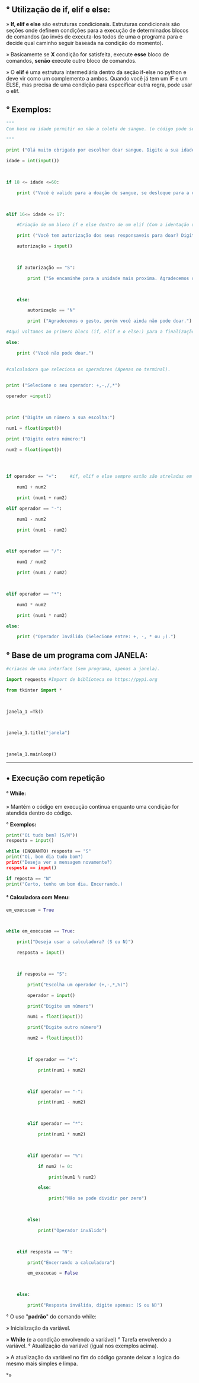 ## ° **Utilização de if, elif e else**:

» **If, elif e else** são estruturas condicionais. Estruturas condicionais são seções onde definem condições para a execução de determinados blocos de comandos (ao invés de executa-los todos de uma o programa para e decide qual caminho seguir baseada na condição do momento).

» Basicamente se **X** condição for satisfeita, execute **esse** bloco de comandos, **senão** execute outro bloco de comandos.

» O **elif** é uma estrutura intermediária dentro da seção if-else no python e deve vir como um complemento a ambos. Quando você já tem um IF e um ELSE, mas precisa de uma condição para especificar outra regra, pode usar o elif.

## ° **Exemplos**:

```python
"""
Com base na idade permitir ou não a coleta de sangue. (o código pode se tornar mais complexo pois existe a exceção de pessoas cadastradas antes dos 60 anos poderem doar sangue mesmo não cumprindo a idade maxima dos mesmos 60 anos).

"""

print ("Olá muito obrigado por escolher doar sangue. Digite a sua idade:")

idade = int(input())

  

if 18 <= idade <=60:

    print ("Você é valido para a doação de sangue, se desloque para a unidade mais proxima!")

  

elif 16<= idade <= 17:

    #Criação de um bloco if e else dentro de um elif (Com a identação utilizada de forma correta, onde o if e else pertence ao elif)

    print ("Você tem autorização dos seus responsaveis para doar? Digite S ou N.")

    autorização = input()

  

    if autorização == "S":

        print ("Se encaminhe para a unidade mais proxima. Agradecemos o gesto.")

  

    else:

        autorização == "N"

        print ("Agradecemos o gesto, porém você ainda não pode doar.")

#Aqui voltamos ao primero bloco (if, elif e o else:) para a finalização do código

else:

    print ("Você não pode doar.")
   
```

```python
#calculadora que seleciona os operadores (Apenas no terminal).

  
print ("Selecione o seu operador: +,-,/,*")

operador =input()

  

print ("Digite um número a sua escolha:")

num1 = float(input())

print ("Digite outro número:")

num2 = float(input())

  
  

if operador == "+":     #if, elif e else sempre estão são atreladas em condições

    num1 + num2

    print (num1 + num2)

elif operador == "-":

    num1 - num2

    print (num1 - num2)

  

elif operador == "/":

    num1 / num2

    print (num1 / num2)

  

elif operador == "*":

    num1 * num2

    print (num1 * num2)

else:

    print ("Operador Inválido (Selecione entre: +, -, * ou ;).")

```

## ° **Base de um programa com JANELA**:

```python
#criacao de uma interface (sem programa, apenas a janela).

import requests #Import de biblioteca no https://pypi.org

from tkinter import *

  

janela_1 =Tk()

  

janela_1.title("janela")

  

janela_1.mainloop()
```

-------------------------------------------------------------------------------
## • **Execução com repetição**

#### ° **While**:

» Mantém o código em execução continua enquanto uma condição for atendida dentro do código.

° **Exemplos:**

```python
print("Oi tudo bem? (S/N"))
resposta = input()

while (ENQUANTO) resposta == "S"
print("Oi, bom dia tudo bom?)
print("Deseja ver a mensagem novamente?)
resposta == input()

if reposta == "N"
print("Certo, tenho um bom dia. Encerrando.)

```

#### ° **Calculadora com Menu**:

```python
em_execucao = True

  

while em_execucao == True:

    print("Deseja usar a calculadora? (S ou N)")

    resposta = input()

  

    if resposta == "S":

        print("Escolha um operador (+,-,*,%)")

        operador = input()

        print("Digite um número")

        num1 = float(input())

        print("Digite outro número")

        num2 = float(input())

  

        if operador == "+":

            print(num1 + num2)

  

        elif operador == "-":

            print(num1 - num2)

  

        elif operador == "*":

            print(num1 * num2)

  

        elif operador == "%":

            if num2 != 0:

                print(num1 % num2)

            else:

                print("Não se pode dividir por zero")

  

        else:

            print("Operador inválido")

  

    elif resposta == "N":

        print("Encerrando a calculadora")

        em_execucao = False

  

    else:

        print("Resposta inválida, digite apenas: (S ou N)")
```

° O uso "**padrão**" do comando while:

» Inicialização da variável.

» **While** (e a condição envolvendo a variável)
° Tarefa envolvendo a variável.
° Atualização da variável (igual nos exemplos acima).

» A atualização da variável no fim do código garante deixar a logica do mesmo mais simples e limpa.


°»
